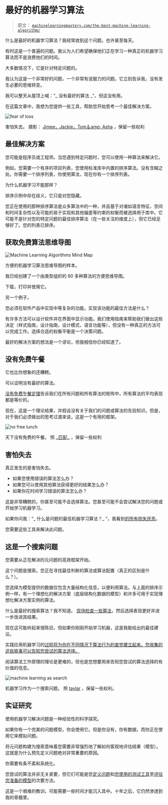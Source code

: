 # 最好的机器学习算法

> 原文： [`machinelearningmastery.com/the-best-machine-learning-algorithm/`](https://machinelearningmastery.com/the-best-machine-learning-algorithm/)

什么是最好的机器学习算法？我经常收到这个问题。也许甚至每天。

有时这是一个普遍的问题。我认为人们希望确保他们正在学习一种真正的机器学习算法而不是浪费他们的时间。

大多数情况下，它是针对特定问题的。

我认为这是一个非常好的问题，一个非常有说服力的问题。它立刻告诉我，没有发生必要的思维转变。

我可以整天从屋顶上喊：“_ 没有最好的算法 _”，但这没有用。

在这篇文章中，我想为您提供一些工具，帮助您开始思考一个最佳解决方案。

![fear of loss](https://3qeqpr26caki16dnhd19sv6by6v-wpengine.netdna-ssl.com/wp-content/uploads/2014/06/fear-of-loss.jpg)

害怕失去。
摄影： [Jimee，Jackie，Tom＆amp; Asha](https://www.flickr.com/photos/wilderdom/266650346/sizes/o/) ，保留一些权利

## 最佳解决方案

您可能是程序员或工程师。当您遇到特定问题时，您可以使用一种算法来解决它。

例如，您需要一个有序的项目列表，您使用标准库中内置的排序算法。没有含糊之处。你需要一个排序列表，你使用算法，现在你有一个排序列表。

为什么机器学习不能那样？

排序示例中存在歧义，它只是对您隐藏。

您正在使用的那种排序算法是众多算法中的一种，并且基于对诸如语言特征，空间和时间复杂性以及可能的易于实现和其他偏差等约束的权衡而被选择用于库中。它可能不是针对您的特定问题的最佳排序算法（在一些关注的维度上），但它已经足够好了。您的列表已排序。

## 获取免费算法思维导图

![Machine Learning Algorithms Mind Map](img/2ce1275c2a1cac30a9f4eea6edd42d61.jpg)

方便的机器学习算法思维导图的样本。

我已经创建了一个由类型组织的 60 多种算法的方便思维导图。

下载，打印并使用它。

另一个例子。

您必须在软件产品中实现中等复杂的功能。实现该功能的最佳方法是什么？

有许多方法可以设计软件并在界面中显示功能。我们使用指南来帮助我们做出这些决定（样式指南，设计指南，设计模式，语言功能等），但没有一种真正的方法可以完成工作。选择合适的权衡平衡是一个决策问题。

最好的解决方案的想法是一个谬论，但我相信你已经知道了。

## 没有免费午餐

它也比你想象的还糟糕。

可以证明没有最好的算法。

[没有免费午餐定理](http://en.wikipedia.org/wiki/No_free_lunch_in_search_and_optimization)告诉我们在所有问题和所有算法的矩阵中，所有算法的平均表现都是等价的。

现在，这是一个理论结果，并假设没有关于我们的问题或算法的先验知识。但是，对于我们必须做出的思考过渡来说，这是一个有用的框架。

![no free lunch](https://3qeqpr26caki16dnhd19sv6by6v-wpengine.netdna-ssl.com/wp-content/uploads/2014/06/no-free-lunch.jpg)

天下没有免费的午餐。
照 [..匹配..](https://www.flickr.com/photos/47294014@N00/210574919/sizes/o/) ，保留一些权利

## 害怕失去

真正发生的是害怕失去。

*   如果您使用错误的算法怎么办？
*   如果您可以使用其他算法获得更好的结果怎么办？
*   如果你花时间学习错误的算法怎么办？

这是非常糟糕的，你甚至可能不会选择算法。您甚至可能不会尝试解决您的问题或开始学习机器学习。

如果你问我：“_ 什么是问题的最佳机器学习算法？_ “，我看到[的所有损失厌恶](http://en.wikipedia.org/wiki/Loss_aversion)。

您需要这些工具来解决此问题。

## 这是一个搜索问题

您需要从正在解决的元问题的高效框架开始。

这个问题是搜索。您正在寻找最佳判断的算法或算法配置（真正的区别是什么？）。

您选择为模型提供的数据仅包含大量结构化信息，以便利用算法。与上面的排序示例一样，有一个理想化的解决方案（底层结构化数据的模型）和许多可用于实现理想化解决方案实例的算法。

什么是最好的搜索算法？我不知道。 [现场检查一些算法](http://machinelearningmastery.com/why-you-should-be-spot-checking-algorithms-on-your-machine-learning-problems/ "Why you should be Spot-Checking Algorithms on your Machine Learning Problems")，然后选择表现更好并进一步改进其结果。

现在这可能听起来很陈旧，但如果你刚刚开始学习机器，这是我能给出的最佳建议。

实践应用机器学习的[过程将为你在不同情况下算法行为的直觉建立起来。您收集的这些轶事可以告知您尝试的算法选择。](http://machinelearningmastery.com/process-for-working-through-machine-learning-problems/)

阅读算法工作原理的理论是更难的，但也是您想要用来告知您尝试的算法选择的有价值的信息。

![machine learning as search](https://3qeqpr26caki16dnhd19sv6by6v-wpengine.netdna-ssl.com/wp-content/uploads/2014/06/machine-learning-as-search.jpg)

机器学习作为一个搜索问题。
照 [taylar](https://www.flickr.com/photos/taylar/3460980819) ，保留一些权利。

## 实证研究

使用机器学习解决问题是一种经验性的科学探究。

如果你有一个完美的问题模型，你会使用它。但是你没有，你有数据，而你正在使用它来模拟问题。

将元问题构建为搜索意味着您需要非常强烈地了解如何客观地评估结果（模型）。这就是为什么预先定义问题绝对非常重要的原因。

你需要有条不紊和系统化。

您尝试的算法并非无关紧要，但它们可能是您[定义问题](http://machinelearningmastery.com/how-to-define-your-machine-learning-problem/ "How to Define Your Machine Learning Problem")和[您使用的测试工具](http://machinelearningmastery.com/how-to-choose-the-right-test-options-when-evaluating-machine-learning-algorithms/ "How To Choose The Right Test Options When Evaluating Machine Learning Algorithms")至[评估您准备的模型](http://machinelearningmastery.com/why-you-should-be-spot-checking-algorithms-on-your-machine-learning-problems/ "Why you should be Spot-Checking Algorithms on your Machine Learning Problems")的次要方法。

这是一个艰难的教训，可能需要一些时间才能沉入其中。十年之后，它仍然渗透到我的骨髓里。